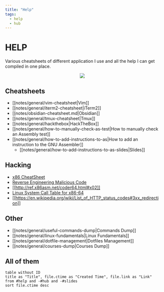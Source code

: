 ```yaml
---
title: "Help"
tags:
  - help
  - hub
---
```


# HELP

Various cheatsheets of different application I use and all the help I can get compiled in one place.

<center><img src="https://c.tenor.com/_h_1fcwEkHYAAAAC/studying-windy.gif"></center>

## Cheatsheets
- [[notes/general/vim-cheatsheet|Vim]]
- [[notes/general/iterm2-cheatsheet|iTerm2]]
- [[notes/obsidian-cheatsheet.md|Obsidian]]
- [[notes/general/tmux-cheatsheet|Tmux]]
- [[notes/general/hackthebox|HackTheBox]]
- [[notes/general/how-to-manually-check-as-test|How to manually check an Assembly test]]
- [[notes/general/how-to-add-instructions-to-as|How to add an instruction to the GNU Assembler]]
    - [[notes/general/how-to-add-instructions-to-as-slides|Slides]]

## Hacking
- [x86 CheatSheet](https://trailofbits.github.io/ctf/vulnerabilities/references/X86_Win32_Reverse_Engineering_Cheat_Sheet.pdf)
- [Reverse Engineering Malicious Code](https://zeltser.com/media/docs/reverse-engineering-malicious-code-tips.pdf)
- [[http://ref.x86asm.net/coder64.html#x02]]
- [Linux System Call Table for x86-64](https://blog.rchapman.org/posts/Linux_System_Call_Table_for_x86_64/)
- [[https://en.wikipedia.org/wiki/List_of_HTTP_status_codes#3xx_redirection]]

## Other
- [[notes/general/useful-commands-dump|Commands Dump]]
- [[notes/general/linux-fundamentals|Linux Fundamentals]]
- [[notes/general/dotfile-management|Dotfiles Management]]
- [[notes/general/courses-dump|Courses Dump]]

## All of them
```dataview
table without ID
title as "Title", file.ctime as "Created Time", file.link as "Link"
from #help and -#hub and -#slides
sort file.ctime desc
```
